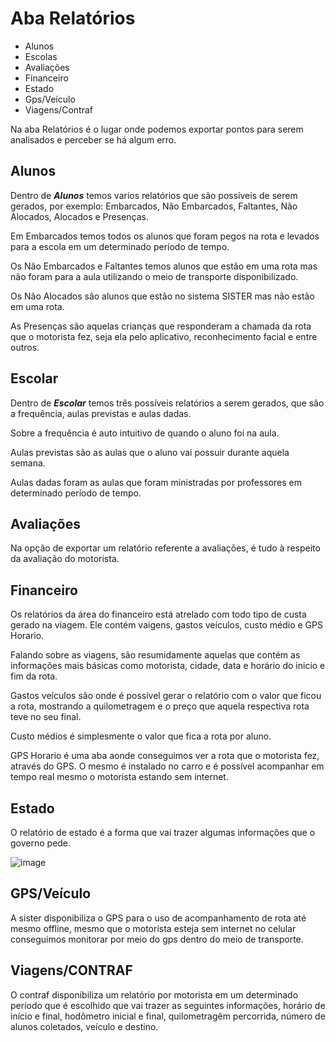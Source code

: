 # Aba Relatórios
* Alunos 
* Escolas
* Avaliações
* Financeiro
* Estado
* Gps/Veículo
* Viagens/Contraf

Na aba Relatórios é o lugar onde podemos exportar pontos para serem analisados e perceber se há algum erro.

## Alunos

Dentro de ***Alunos*** temos varios relatórios que são possíveis de serem gerados, por exemplo: Embarcados, Não Embarcados, Faltantes, Não Alocados, Alocados e Presenças.

Em Embarcados temos todos os alunos que foram pegos na rota e levados para a escola em um determinado período de tempo.

Os Não Embarcados e Faltantes temos alunos que estão em uma rota mas não foram para a aula utilizando o meio de transporte disponibilizado.

Os Não Alocados são alunos que estão no sistema SISTER mas não estão em uma rota.

As Presenças são aquelas crianças que responderam a chamada da rota que o motorista fez, seja ela pelo aplicativo, reconhecimento facial e entre outros. 

## Escolar

Dentro de ***Escolar*** temos três possíveis relatórios a serem gerados, que são a frequência, aulas previstas e aulas dadas.

Sobre a frequência é auto intuitivo de quando o aluno foi na aula.

Aulas previstas são as aulas que o aluno vai possuir durante aquela semana.

Aulas dadas foram as aulas que foram ministradas por professores em determinado período de tempo.

## Avaliações

Na opção de exportar um relatório referente a avaliações, é tudo à respeito da avaliação do motorista.


## Financeiro

Os relatórios da área do financeiro está atrelado com todo tipo de custa gerado na viagem. Ele contém vaigens, gastos veículos, custo médio e GPS Horario.

Falando sobre as viagens, são resumidamente aquelas que contém as informações mais básicas como motorista, cidade, data e horário do inicio e fim da rota.

Gastos veículos são onde é possível gerar o relatório com o valor que ficou a rota, mostrando a quilometragem e o preço que aquela respectiva rota teve no seu final.  

Custo médios é simplesmente o valor que fica a rota por aluno.

GPS Horario é uma aba aonde conseguimos ver a rota que o motorista fez, através do GPS. O mesmo é instalado no carro e é possível acompanhar em tempo real mesmo o motorista estando sem internet.

## Estado 

O relatório de estado é a forma que vai trazer algumas informações que o governo pede.

![image](https://github.com/user-attachments/assets/2389bdc2-fea8-4485-b7ba-5b802b1ca950)

## GPS/Veículo

A sister disponibiliza o GPS para o uso de acompanhamento de rota até mesmo offline, mesmo que o motorista esteja sem internet no celular conseguimos monitorar por meio do gps dentro do meio de transporte.

## Viagens/CONTRAF

O contraf disponibiliza um relatório por motorista em um determinado período que é escolhido que vai trazer as seguintes informações, horário de início e final, hodômetro inicial e final, quilometragêm percorrida, número de alunos coletados, veículo e destino.

